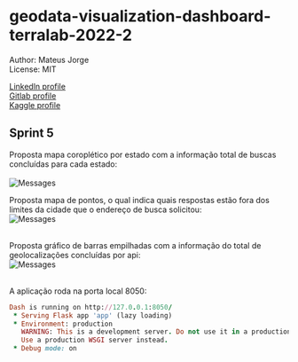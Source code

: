 # geodata-visualization-dashboard-terralab-2022-2

Author: Mateus Jorge <br />
License: MIT<br/>

[Linkedln profile](https://www.linkedin.com/in/mateusjorge28186/) <br />
[Gitlab profile](https://gitlab.com/mavismmg) <br />
[Kaggle profile](https://www.kaggle.com/mateusjorge) <br />   

## Sprint 5

Proposta mapa coroplético por estado com a informação total de buscas concluídas para cada estado:<br/><br/>
![Messages](https://imgur.com/lg26Sc7.png "Banco de dados - Mensagens") <br/>

Proposta mapa de pontos, o qual indica quais respostas estão fora dos limites da cidade que o endereço de busca solicitou:<br/>
![Messages](https://imgur.com/nGQvO5l.png "Banco de dados - Mensagens") <br/><br/>

Proposta gráfico de barras empilhadas com a informação do total de geolocalizações concluídas por api:<br/>
![Messages](https://imgur.com/qNYPd7A.png "Banco de dados - Mensagens") <br/><br/>

A aplicação roda na porta local 8050:<br/>
```ruby
Dash is running on http://127.0.0.1:8050/
 * Serving Flask app 'app' (lazy loading)
 * Environment: production
   WARNING: This is a development server. Do not use it in a production deployment.
   Use a production WSGI server instead.
 * Debug mode: on
```
